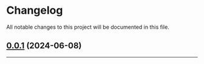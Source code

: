 <!--- BEGIN HEADER -->
# Changelog

All notable changes to this project will be documented in this file.
<!--- END HEADER -->

## [0.0.1](#) (2024-06-08)


---

